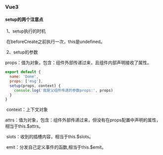 ### Vue3

#### setup的两个注意点

​	1、setup执行的时机

​			在beforeCreate之前执行一次，this是undefined。

​	2、setup的参数

​			props：值为对象，包含：组件外部传递过来，且组件内部声明接收了属性。

```js
export default {
  name: 'Dome',
  props: ['msg'],
  setup(props, context) {
    console.log('我是父组件传递的参数props:', props)
  }
}
```

​			context：上下文对象

​				attrs：值为对象，包含：组件外部传递过来，但没有在props配置中声明的属性，相当于this.$attrs。

​				slots：收到的插槽内容，相当于this.$slots。

​				emit：分发自己定义事件的函数,相当于this.$emit。